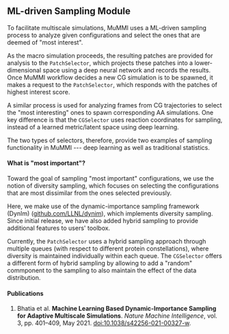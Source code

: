 ## ML-driven Sampling Module

To facilitate multiscale simulations, MuMMI uses a ML-driven sampling process 
to analyze given configurations and select the ones that are deemed of 
"most interest".

As the macro simulation proceeds, the resulting patches are provided for 
analysis to the `PatchSelector`, which projects these patches into a lower-dimensional 
space using a deep neural network and records the results. Once MuMMI workflow 
decides a new CG simulation is to be spawned, it makes a request to the 
`PatchSelector`, which responds with the patches of highest interest score.

A similar process is used for analyzing frames from CG trajectories to select 
the "most interesting" ones to spawn corresponding AA simulations. One key 
difference is that the `CGSelector` uses reaction coordinates for sampling, 
instead of a learned metric/latent space using deep learning.

The two types of selectors, therefore, provide two examples of sampling 
functionality in MuMMI --- deep learning as well as traditional statistics.

#### What is "most important"?

Toward the goal of sampling "most important" configurations, we use the notion 
of diversity sampling, which focuses on selecting the configurations that are 
most dissimilar from the ones selected previously. 

Here, we make use of the dynamic-importance sampling framework (DynIm)
([github.com/LLNL/dynim](https://github.com/LLNL/dynim)), which implements 
diversity sampling. Since initial release, we have also added hybrid sampling 
to provide additional features to users' toolbox.

Currently, the `PatchSelector` uses a hybrid sampling approach through 
multiple queues (with respect to different protein constellations), where 
diversity is maintained individually within each queue. The `CGSelector` offers 
a different form of hybrid sampling by allowing to add a "random" commponent 
to the sampling to also maintain the effect of the data distribution.

#### Publications

1. Bhatia et al. <b>Machine Learning Based Dynamic-Importance Sampling for Adaptive Multiscale Simulations</b>.
   <i>Nature Machine Intelligence</i>, vol. 3, pp. 401–409, May 2021. 
   [doi:10.1038/s42256-021-00327-w](https://doi.org/10.1038/s42256-021-00327-w).